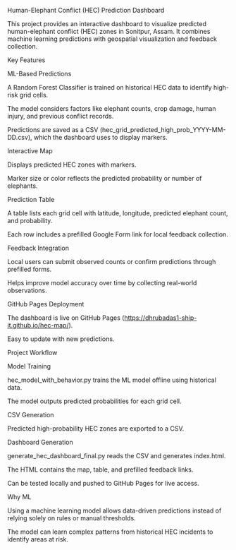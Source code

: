 Human-Elephant Conflict (HEC) Prediction Dashboard

This project provides an interactive dashboard to visualize predicted human-elephant conflict (HEC) zones in Sonitpur, Assam. It combines machine learning predictions with geospatial visualization and feedback collection.

Key Features

ML-Based Predictions

A Random Forest Classifier is trained on historical HEC data to identify high-risk grid cells.

The model considers factors like elephant counts, crop damage, human injury, and previous conflict records.

Predictions are saved as a CSV (hec_grid_predicted_high_prob_YYYY-MM-DD.csv), which the dashboard uses to display markers.

Interactive Map

Displays predicted HEC zones with markers.

Marker size or color reflects the predicted probability or number of elephants.

Prediction Table

A table lists each grid cell with latitude, longitude, predicted elephant count, and probability.

Each row includes a prefilled Google Form link for local feedback collection.

Feedback Integration

Local users can submit observed counts or confirm predictions through prefilled forms.

Helps improve model accuracy over time by collecting real-world observations.

GitHub Pages Deployment

The dashboard is live on GitHub Pages (https://dhrubadas1-ship-it.github.io/hec-map/).

Easy to update with new predictions.

Project Workflow

Model Training

hec_model_with_behavior.py trains the ML model offline using historical data.

The model outputs predicted probabilities for each grid cell.

CSV Generation

Predicted high-probability HEC zones are exported to a CSV.

Dashboard Generation

generate_hec_dashboard_final.py reads the CSV and generates index.html.

The HTML contains the map, table, and prefilled feedback links.

Can be tested locally and pushed to GitHub Pages for live access.

Why ML

Using a machine learning model allows data-driven predictions instead of relying solely on rules or manual thresholds.

The model can learn complex patterns from historical HEC incidents to identify areas at risk.